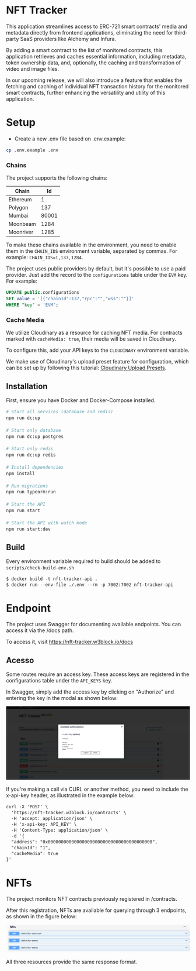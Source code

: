 # NFT Tracker

This application streamlines access to ERC-721 smart contracts' media and metadata directly from frontend applications, eliminating the need for third-party SaaS providers like Alchemy and Infura.

By adding a smart contract to the list of monitored contracts, this application retrieves and caches essential information, including metadata, token ownership data, and, optionally, the caching and transformation of video and image files. 

In our upcoming release, we will also introduce a feature that enables the fetching and caching of individual NFT transaction history for the monitored smart contracts, further enhancing the versatility and utility of this application.

# Setup

- Create a new .env file based on .env.example:

```bash
cp .env.example .env
```

### Chains

The project supports the following chains:

| Chain     | Id    |
|-----------|-------|
| Ethereum  | 1     |
| Polygon   | 137   |
| Mumbai    | 80001 |
| Moonbeam  | 1284  |
| Moonriver | 1285  |

To make these chains available in the environment, you need to enable them in the `CHAIN_IDS` environment variable, separated by commas. For example: `CHAIN_IDS=1,137,1284`.

The project uses public providers by default, but it's possible to use a paid provider. Just add the record to the `configurations` table under the `EVM` key. For example:

```sql
UPDATE public.configurations
SET value = '[{"chainId":137,"rpc":"","wss":""}]'
WHERE "key" = 'EVM';
```

### Cache Media

We utilize Cloudinary as a resource for caching NFT media. For contracts marked with `cacheMedia: true`, their media will be saved in Cloudinary.

To configure this, add your API keys to the `CLOUDINARY` environment variable.

We make use of Cloudinary's upload preset feature for configuration, which can be set up by following this tutorial: [Cloudinary Upload Presets](https://cloudinary.com/documentation/upload_presets ).


## Installation

First, ensure you have Docker and Docker-Compose installed.


```bash
# Start all services (database and redis)
npm run dc:up

# Start only database
npm run dc:up postgres

# Start only redis
npm run dc:up redis

# Install dependencies
npm install

# Run migrations
npm run typeorm:run

# Start the API
npm run start

# Start the API with watch mode
npm run start:dev
```

## Build
Every environment variable required to build should be added to `scripts/check-build-env.sh`

```console
$ docker build -t nft-tracker-api . 
$ docker run --env-file ./.env --rm -p 7002:7002 nft-tracker-api
```

# Endpoint

The project uses Swagger for documenting available endpoints. You can access it via the /docs path.

To access it, visit https://nft-tracker.w3block.io/docs 

## Acesso

Some routes require an access key. These access keys are registered in the configurations table under the `API_KEYS` key.

In Swagger, simply add the access key by clicking on "Authorize" and entering the key in the modal as shown below:

![Authorize](/docs/images/authorizations.png "Available authorizations")


If you're making a call via CURL or another method, you need to include the x-api-key header, as illustrated in the example below:

```console
curl -X 'POST' \
  'https://nft-tracker.w3block.io/contracts' \
  -H 'accept: application/json' \
  -H 'x-api-key: API_KEY' \
  -H 'Content-Type: application/json' \
  -d '{
  "address": "0x0000000000000000000000000000000000000000",
  "chainId": "1",
  "cacheMedia": true
}'
```


# NFTs

The project monitors NFT contracts previously registered in /contracts.

After this registration, NFTs are available for querying through 3 endpoints, as shown in the figure below:


![NFTs](/docs/images/nfts.png "NFTs endpoints")

All three resources provide the same response format.






